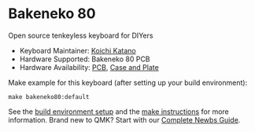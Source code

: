 # Bakeneko 80

Open source tenkeyless keyboard for DIYers

* Keyboard Maintainer: [Koichi Katano](https://github.com/kkatano)
* Hardware Supported: Bakeneko 80 PCB
* Hardware Availability: [PCB](https://github.com/kkatano/bakeneko-80-pcb), [Case and Plate](https://github.com/kkatano/bakeneko-80-case)

Make example for this keyboard (after setting up your build environment):

    make bakeneko80:default

See the [build environment setup](https://docs.qmk.fm/#/getting_started_build_tools) and the [make instructions](https://docs.qmk.fm/#/getting_started_make_guide) for more information. Brand new to QMK? Start with our [Complete Newbs Guide](https://docs.qmk.fm/#/newbs).
